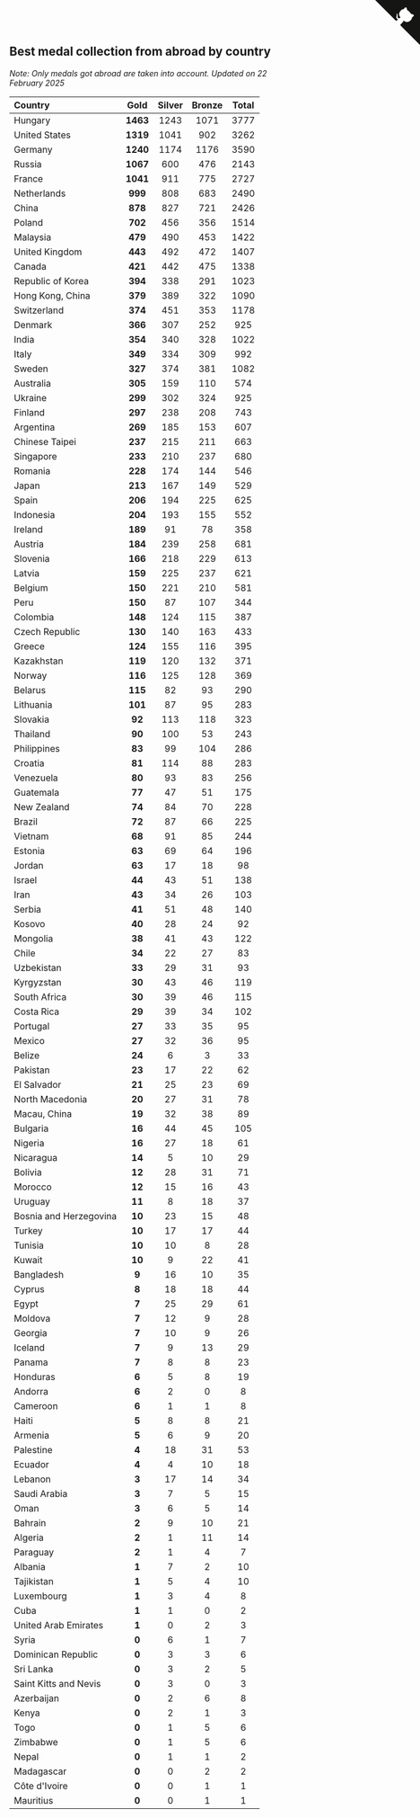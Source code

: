 ## Best medal collection from abroad by country

*Note: Only medals got abroad are taken into account.*
*Updated on 22 February 2025*

| Country | Gold | Silver | Bronze | Total |
| :--- | :--: | :--: | :--: | :--: |
| Hungary | **1463** | 1243 | 1071 | 3777 |
| United States | **1319** | 1041 | 902 | 3262 |
| Germany | **1240** | 1174 | 1176 | 3590 |
| Russia | **1067** | 600 | 476 | 2143 |
| France | **1041** | 911 | 775 | 2727 |
| Netherlands | **999** | 808 | 683 | 2490 |
| China | **878** | 827 | 721 | 2426 |
| Poland | **702** | 456 | 356 | 1514 |
| Malaysia | **479** | 490 | 453 | 1422 |
| United Kingdom | **443** | 492 | 472 | 1407 |
| Canada | **421** | 442 | 475 | 1338 |
| Republic of Korea | **394** | 338 | 291 | 1023 |
| Hong Kong, China | **379** | 389 | 322 | 1090 |
| Switzerland | **374** | 451 | 353 | 1178 |
| Denmark | **366** | 307 | 252 | 925 |
| India | **354** | 340 | 328 | 1022 |
| Italy | **349** | 334 | 309 | 992 |
| Sweden | **327** | 374 | 381 | 1082 |
| Australia | **305** | 159 | 110 | 574 |
| Ukraine | **299** | 302 | 324 | 925 |
| Finland | **297** | 238 | 208 | 743 |
| Argentina | **269** | 185 | 153 | 607 |
| Chinese Taipei | **237** | 215 | 211 | 663 |
| Singapore | **233** | 210 | 237 | 680 |
| Romania | **228** | 174 | 144 | 546 |
| Japan | **213** | 167 | 149 | 529 |
| Spain | **206** | 194 | 225 | 625 |
| Indonesia | **204** | 193 | 155 | 552 |
| Ireland | **189** | 91 | 78 | 358 |
| Austria | **184** | 239 | 258 | 681 |
| Slovenia | **166** | 218 | 229 | 613 |
| Latvia | **159** | 225 | 237 | 621 |
| Belgium | **150** | 221 | 210 | 581 |
| Peru | **150** | 87 | 107 | 344 |
| Colombia | **148** | 124 | 115 | 387 |
| Czech Republic | **130** | 140 | 163 | 433 |
| Greece | **124** | 155 | 116 | 395 |
| Kazakhstan | **119** | 120 | 132 | 371 |
| Norway | **116** | 125 | 128 | 369 |
| Belarus | **115** | 82 | 93 | 290 |
| Lithuania | **101** | 87 | 95 | 283 |
| Slovakia | **92** | 113 | 118 | 323 |
| Thailand | **90** | 100 | 53 | 243 |
| Philippines | **83** | 99 | 104 | 286 |
| Croatia | **81** | 114 | 88 | 283 |
| Venezuela | **80** | 93 | 83 | 256 |
| Guatemala | **77** | 47 | 51 | 175 |
| New Zealand | **74** | 84 | 70 | 228 |
| Brazil | **72** | 87 | 66 | 225 |
| Vietnam | **68** | 91 | 85 | 244 |
| Estonia | **63** | 69 | 64 | 196 |
| Jordan | **63** | 17 | 18 | 98 |
| Israel | **44** | 43 | 51 | 138 |
| Iran | **43** | 34 | 26 | 103 |
| Serbia | **41** | 51 | 48 | 140 |
| Kosovo | **40** | 28 | 24 | 92 |
| Mongolia | **38** | 41 | 43 | 122 |
| Chile | **34** | 22 | 27 | 83 |
| Uzbekistan | **33** | 29 | 31 | 93 |
| Kyrgyzstan | **30** | 43 | 46 | 119 |
| South Africa | **30** | 39 | 46 | 115 |
| Costa Rica | **29** | 39 | 34 | 102 |
| Portugal | **27** | 33 | 35 | 95 |
| Mexico | **27** | 32 | 36 | 95 |
| Belize | **24** | 6 | 3 | 33 |
| Pakistan | **23** | 17 | 22 | 62 |
| El Salvador | **21** | 25 | 23 | 69 |
| North Macedonia | **20** | 27 | 31 | 78 |
| Macau, China | **19** | 32 | 38 | 89 |
| Bulgaria | **16** | 44 | 45 | 105 |
| Nigeria | **16** | 27 | 18 | 61 |
| Nicaragua | **14** | 5 | 10 | 29 |
| Bolivia | **12** | 28 | 31 | 71 |
| Morocco | **12** | 15 | 16 | 43 |
| Uruguay | **11** | 8 | 18 | 37 |
| Bosnia and Herzegovina | **10** | 23 | 15 | 48 |
| Turkey | **10** | 17 | 17 | 44 |
| Tunisia | **10** | 10 | 8 | 28 |
| Kuwait | **10** | 9 | 22 | 41 |
| Bangladesh | **9** | 16 | 10 | 35 |
| Cyprus | **8** | 18 | 18 | 44 |
| Egypt | **7** | 25 | 29 | 61 |
| Moldova | **7** | 12 | 9 | 28 |
| Georgia | **7** | 10 | 9 | 26 |
| Iceland | **7** | 9 | 13 | 29 |
| Panama | **7** | 8 | 8 | 23 |
| Honduras | **6** | 5 | 8 | 19 |
| Andorra | **6** | 2 | 0 | 8 |
| Cameroon | **6** | 1 | 1 | 8 |
| Haiti | **5** | 8 | 8 | 21 |
| Armenia | **5** | 6 | 9 | 20 |
| Palestine | **4** | 18 | 31 | 53 |
| Ecuador | **4** | 4 | 10 | 18 |
| Lebanon | **3** | 17 | 14 | 34 |
| Saudi Arabia | **3** | 7 | 5 | 15 |
| Oman | **3** | 6 | 5 | 14 |
| Bahrain | **2** | 9 | 10 | 21 |
| Algeria | **2** | 1 | 11 | 14 |
| Paraguay | **2** | 1 | 4 | 7 |
| Albania | **1** | 7 | 2 | 10 |
| Tajikistan | **1** | 5 | 4 | 10 |
| Luxembourg | **1** | 3 | 4 | 8 |
| Cuba | **1** | 1 | 0 | 2 |
| United Arab Emirates | **1** | 0 | 2 | 3 |
| Syria | **0** | 6 | 1 | 7 |
| Dominican Republic | **0** | 3 | 3 | 6 |
| Sri Lanka | **0** | 3 | 2 | 5 |
| Saint Kitts and Nevis | **0** | 3 | 0 | 3 |
| Azerbaijan | **0** | 2 | 6 | 8 |
| Kenya | **0** | 2 | 1 | 3 |
| Togo | **0** | 1 | 5 | 6 |
| Zimbabwe | **0** | 1 | 5 | 6 |
| Nepal | **0** | 1 | 1 | 2 |
| Madagascar | **0** | 0 | 2 | 2 |
| Côte d'Ivoire | **0** | 0 | 1 | 1 |
| Mauritius | **0** | 0 | 1 | 1 |


<a href="https://github.com/jonatanklosko/wca_statistics" class="github-corner" aria-label="View source on Github"><svg width="80" height="80" viewBox="0 0 250 250" style="fill:#151513; color:#fff; position: absolute; top: 0; border: 0; right: 0;" aria-hidden="true"><path d="M0,0 L115,115 L130,115 L142,142 L250,250 L250,0 Z"></path><path d="M128.3,109.0 C113.8,99.7 119.0,89.6 119.0,89.6 C122.0,82.7 120.5,78.6 120.5,78.6 C119.2,72.0 123.4,76.3 123.4,76.3 C127.3,80.9 125.5,87.3 125.5,87.3 C122.9,97.6 130.6,101.9 134.4,103.2" fill="currentColor" style="transform-origin: 130px 106px;" class="octo-arm"></path><path d="M115.0,115.0 C114.9,115.1 118.7,116.5 119.8,115.4 L133.7,101.6 C136.9,99.2 139.9,98.4 142.2,98.6 C133.8,88.0 127.5,74.4 143.8,58.0 C148.5,53.4 154.0,51.2 159.7,51.0 C160.3,49.4 163.2,43.6 171.4,40.1 C171.4,40.1 176.1,42.5 178.8,56.2 C183.1,58.6 187.2,61.8 190.9,65.4 C194.5,69.0 197.7,73.2 200.1,77.6 C213.8,80.2 216.3,84.9 216.3,84.9 C212.7,93.1 206.9,96.0 205.4,96.6 C205.1,102.4 203.0,107.8 198.3,112.5 C181.9,128.9 168.3,122.5 157.7,114.1 C157.9,116.9 156.7,120.9 152.7,124.9 L141.0,136.5 C139.8,137.7 141.6,141.9 141.8,141.8 Z" fill="currentColor" class="octo-body"></path></svg></a><style>.github-corner:hover .octo-arm{animation:octocat-wave 560ms ease-in-out}@keyframes octocat-wave{0%,100%{transform:rotate(0)}20%,60%{transform:rotate(-25deg)}40%,80%{transform:rotate(10deg)}}@media (max-width:500px){.github-corner:hover .octo-arm{animation:none}.github-corner .octo-arm{animation:octocat-wave 560ms ease-in-out}}</style>
